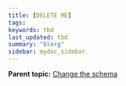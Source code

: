 ```yaml
---
title: [DELETE ME]
tags: 
keywords: tbd
last_updated: tbd
summary: "blerg"
sidebar: mydoc_sidebar
---
```




**Parent topic:** [Change the schema](../../admin/loading/change_schema.html)
